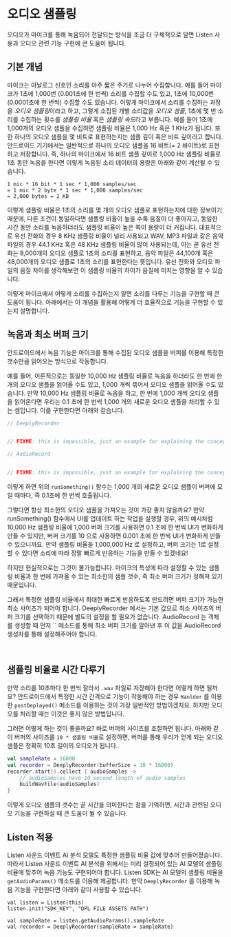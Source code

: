 # 오디오 샘플링

오디오가 마이크를 통해 녹음되어 전달되는 방식을 조금 더 구체적으로 알면 Listen 사용과 오디오 관련 기능 구현에 큰 도움이 됩니다. 

## 기본 개념

마이크는 아날로그 신호인 소리를 아주 짧은 주기로 나누어 수집합니다. 
예를 들어 마이크가 1초에 1,000번 (0.001초에 한 번씩) 소리를 수집할 수도 있고, 1초에 10,000번 (0.0001초에 한 번씩) 수집할 수도 있습니다. 
이렇게 마이크에서 소리를 수집하는 과정을 *오디오 샘플링*이라고 하고, 그렇게 소집된 개별 소리값을 *오디오 샘플*, 1초에 몇 번 소리를 수집하는 횟수를 *샘플링 비율* 혹은 *샘플링 속도*라고 부릅니다. 
예를 들어 1초에 1,000개의 오디오 샘플을 수집하면 샘플링 비율은 1,000 Hz 혹은 1 KHz가 됩니다. 
또한 하나의 오디오 샘플을 몇 비트로 표현하는지는 샘플 깊이 혹은 비트 깊이라고 합니다. 
안드로이드 기기에서는 일반적으로 하나의 오디오 샘플을 16 비트(= 2 바이트)로 표현하고 저장합니다. 
즉, 하나의 마이크에서 16 비트 샘플 깊이로 1,000 Hz 샘플링 비율로 1초 동안 녹음을 한다면 이렇게 녹음된 소리 데이터의 용량은 아래와 같이 계산될 수 있습니다. 

```
1 mic * 16 bit * 1 sec * 1,000 samples/sec
= 1 mic * 2 byte * 1 sec * 1,000 samples/sec
= 2,000 bytes = 2 KB
```

이렇게 샘플링 비율은 1초의 소리를 몇 개의 오디오 샘플로 표현하는지에 대한 정보이기 때문에, 다른 조건이 동일하다면 샘플링 비율이 높을 수록 음질이 더 좋아지고, 동일한 시간 동안 소리를 녹음하더라도 샘플링 비율이 높은 쪽이 용량이 더 커집니다. 
대표적으로 유선 전화의 경우 8 KHz 샘플링 비율이 널리 사용되고 WAV, MP3 파일과 같은 음악 파일의 경우 44.1 KHz 혹은 48 KHz 샘플링 비율이 많이 사용되는데, 이는 곧 유선 전화는 8,000개의 오디오 샘플로 1초의 소리를 표현하고, 음악 파일은 44,100개 혹은 48,000개의 오디오 샘플로 1초의 소리를 표현한다는 뜻입니다. 
유선 전화와 오디오 파일의 음질 차이를 생각해보면 이 샘플링 비율의 차이가 음질에 미치는 영향을 알 수 있습니다. 

이렇게 마이크에서 어떻게 소리를 수집하는지 알면 소리를 다루는 기능을 구현할 때 큰 도움이 됩니다. 
아래에서는 이 개념을 활용해 어떻게 더 효율적으로 기능을 구현할 수 있는지 설명합니다.


## 녹음과 최소 버퍼 크기

안드로이드에서 녹음 기능은 마이크를 통해 수집된 오디오 샘플을 버퍼를 이용해 특정한 갯수만큼 읽어오는 방식으로 작동합니다. 

예를 들어, 이론적으로는 동일한 10,000 Hz 샘플링 비율로 녹음을 하더라도 한 번에 한 개의 오디오 샘플을 읽어올 수도 있고, 1,000 개씩 묶어서 오디오 샘플을 읽어올 수도 있습니다. 
만약 10,000 Hz 샘플링 비율로 녹음을 하고, 한 번에 1,000 개씩 오디오 샘플을 읽어온다면 우리는 0.1 초에 한 번씩 1,000 개의 새로운 오디오 샘플을 처리할 수 있는 셈입니다. 
이를 구현한다면 아래와 같습니다. 

```kotlin
// DeeplyRecorder


// FIXME: this is impossible, just an example for explaining the concept
```

```kotlin
// AudioRecord


// FIXME: this is impossible, just an example for explaining the concept
```

이렇게 하면 위의 `runSomething()` 함수는 1,000 개의 새로운 오디오 샘플이 버퍼에 모일 때마다, 즉 0.1초에 한 번씩 호출됩니다.

그렇다면 항상 최소한의 오디오 샘플을 가져오는 것이 가장 좋지 않을까요?
만약 runSomething() 함수에서 UI를 업데이트 하는 작업을 실행할 경우, 위의 예시처럼 10,000 Hz 샘플링 비율에 1,000 버퍼 크기를 사용하면 0.1 초에 한 번씩 UI가 변화하게 만들 수 있지만, 버퍼 크기를 10 으로 사용하면 0.001 초에 한 번씩 UI가 변화하게 만들 수 있으니까요. 
만약 샘플링 비율을 1,000,000 Hz 로 설정하고, 버퍼 크기는 1로 설정할 수 있다면 소리에 따라 정말 빠르게 반응하는 기능을 만들 수 있겠네요!

하지만 현실적으로는 그것이 불가능합니다. 
마이크의 특성에 따라 설정할 수 있는 샘플링 비율과 한 번에 가져올 수 있는 최소한의 샘플 갯수, 즉 최소 버퍼 크기가 정해져 있기 때문입니다. 

그래서 특정한 샘플링 비율에서 최대한 빠르게 반응하도록 만드려면 버퍼 크기가 가능한 최소 사이즈가 되어야 합니다. 
DeeplyRecorder 에서는 기본 값으로 최소 사이즈의 버퍼 크기를 선택하기 때문에 별도의 설정을 할 필요가 없습니다. 
AudioRecord 는 객체를 생성할 때 먼저 `` 메소드를 통해 최소 버퍼 크기를 알아낸 후 이 값을 AudioRecord 생성자를 통해 설정해주어야 합니다.

```kotlin
```

```kotlin
```


## 샘플링 비율로 시간 다루기

만약 소리를 10초마다 한 번씩 잘라서 `.wav` 파일로 저장해야 한다면 어떻게 하면 될까요? 
안드로이드에서 특정한 시간 간격으로 기능이 작동해야 하는 경우 `Hanlder` 를 이용한 `postDeplayed()` 메소드를 이용하는 것이 가장 일반적인 방법이겠지요.
하지만 오디오를 처리할 때는 이것은 좋지 않은 방법입니다. 

<!-- 

왜 좋지 않은 방법인지 자세한 예를 통해 알아보고 싶다면 아래 '세부 내용 보기'를 눌러주세요. 

1. AudioRecord 객체를 10초마다 다시 생성하는 방식
2. 하나의 AudioRecord 객체를 사용하지만 startRecording() 함수와 stopRecording() 함수를 번갈아 호출하는 방식
3. 하나의 AudioRecord 객체를 사용하면서 버퍼에 오디오 샘플을 축적하고, 정해진 시간마다 저장되어 있는 모든 데이터를 가져오는 방식

대표적으로 아래와 같은 몇 가지 이유가 있습니다. 
- AudioRecord 객체 생성에 소요되는 시간, 그리고 startRecording() 함수와 `stopRecording()` 함수가 실행되는 시간 사이의 짧은 시간 동안의 오디오 샘플 데이터 일부가 손실됩니다. 
- AudioRecord `startRecording()` 함수와 `stopRecording()` 함수를 빠르게 반복 호출하면 종종 제대로 작동하지 않습니다. 
- 버퍼에 무한히 오디오 샘플이 쌓여서 메모리 에러가 발생하지 않도록 계속 메모리를 비워주는 등의 관리를 해주어야 합니다. 

-->

그러면 어떻게 하는 것이 좋을까요? 
바로 버퍼의 사이즈를 조절하면 됩니다. 
아래와 같이 버퍼의 사이즈를 `10 * 샘플링 비율`로 설정하면, 버퍼를 통해 우리가 얻게 되는 오디오 샘플은 정확히 10초 길이의 오디오가 됩니다. 

```kotlin
val sampleRate = 16000
val recorder = DeeplyRecorder(bufferSize = 10 * 16000)
recorder.start().collect { audioSamples ->
    // audioSamples have 10 second length of audio samples
    buildWavFile(audioSamples)
}
```

이렇게 오디오 샘플의 갯수는 곧 시간을 의미한다는 점을 기억하면, 시간과 관련된 오디오 기능을 구현하실 때 큰 도움이 될 수 있습니다. 


## Listen 적용

Listen 사운드 이벤트 AI 분석 모델도 특정한 샘플링 비율 값에 맞추어 만들어졌습니다. 
따라서 Listen 사운드 이벤트 AI 분석을 위해서는 미리 설정되어 있는 AI 모델의 샘플링 비율에 맞추어 녹음 기능도 구현되어야 합니다. 
Listen SDK는 AI 모델의 샘플링 비율을 `getAudioParams()` 메소드를 이용해 제공합니다.
만약 `DeeplyRecorder` 를 이용해 녹음 기능을 구현한다면 아래와 같이 사용할 수 있습니다. 

```
val listen = Listen(this)
listen.init("SDK_KEY", "DPL FILE ASSETS PATH")

val sampleRate = listen.getAudioParams().sampleRate
val recorder = DeeplyRecorder(sampleRate = sampleRate)
```

<!-- 
주의! 
`.dpl` 파일에 따라 샘플링 비율 값이 달라질 수 있습니다. 
만약 녹음 기능을 Listen 뿐만아니라 다른 목적으로도 동시에 사용한다면 녹음 시의 샘플링 비율이 변경되더라도 문제가 없도록 코드를 작성해야 합니다. 
-->

